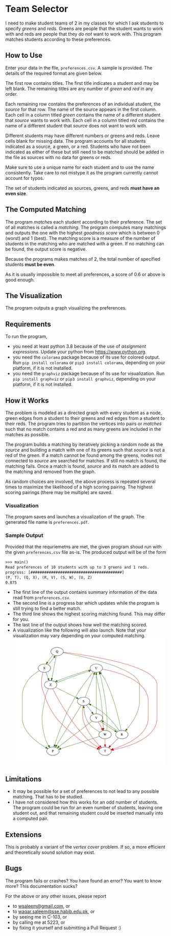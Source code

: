 # Team Selector

I need to make student teams of 2 in my classes for which I ask students to specify _greens_ and _reds_. Greens are people that the student wants to work with and reds are people that they _do not_ want to work with. This program matches students according to these preferences.

## How to Use

Enter your data in the file, `preferences.csv`. A sample is provided. The details of the required format are given below.

The first row contains titles. The first title indicates a student and may be left blank. The remaining titles are any number of _green_ and _red_ in any order.

Each remaining row contains the preferences of an individual student, the _source_ for that row. The name of the source appears in the first column. Each cell in a column titled _green_ contains the name of a different student that _source_ wants to work with. Each cell in a column titled _red_ contains the name of a different student that _source_ does not want to work with.

Different students may have different numbers or greens and reds. Leave cells blank for missing data. The program accounts for all students indicated as a source, a green, or a red. Students who have not been indicated as either of these but still need to be matched should be added in the file as sources with no data for greens or reds.

Make sure to use a unique name for each student and to use the name consistently. Take care to not mistype it as the program currently cannot account for typos.

The set of students indicated as sources, greens, and reds __must have an even size__.

## The Computed Matching

The program _matches_ each student according to their preference. The set of all matches is called a _matching_. The program computes many matchings and outputs the one with the highest _goodness score_ which is between 0 (worst) and 1 (best). The matching score is a measure of the number of students in the matching who are matched with a green. If no matching can be found, the output score is negative.

Because the programs makes matches of 2, the total number of specified students __must be even__.

As it is usually impossible to meet all preferences, a score of 0.6 or above is good enough.

## The Visualization

The program outputs a graph visualizing the preferences.

## Requirements

To run the program,

- you need at least python 3.8 because of the use of _assignment expressions_. Update your python from https://www.python.org.
- you need the `colorama` package because of its use for colored output. Run `pip install colorama` or `pip3 install colorama`, depending on your platform, if it is not installed.
- you need the `graphviz` package because of its use for visualization. Run `pip install graphviz` or `pip3 install graphviz`, depending on your platform, if it is not installed.

## How it Works

The problem is modeled as a directed graph with every student as a node, green edges from a student to their greens and red edges from a student to their reds. The program tries to partition the vertices into pairs or _matches_ such that no match contains a red and as many greens are included in the matches as possible.

The program builds a matching by iteratively picking a random node as the _source_ and building a match with one of its greens such that _source_ is not a red of the green. If a match cannot be found among the greens, nodes not connected to _source_ are searched for matches. If still no match is found, the matching fails. Once a match is found, _source_ and its match are added to the matching and removed from the graph.

As random choices are involved, the above process is repeated several times to maximize the likelihood of a high scoring pairing. The highest scoring pairings (there may be multiple) are saved.

### Visualization

The program saves and launches a visualization of the graph. The generated file name is `preferences.pdf`.

### Sample Output

Provided that the requriemetns are met, the given program shoud run with the given `preferences.csv` file as-is. The produced output will be of the form
```
>>> main()
Read preferences of 10 students with up to 3 greens and 1 reds.
progress: [########################################]
(P, T), (Q, X), (R, V), (S, W), (U, Z)
0.875
```

- The first line of the output contains summary information of the data read from `preferences.csv`.
- The second line is a progress bar which updates while the program is still trying to find a better match.
- The third line shows the highest scoring matching found. This may differ for you.
- The last line of the output shows how well the matching scored.
- A visualization like the following will also launch. Note that your visualization may vary depending on your computed matching.
![visualization of the preference graph](./preferences.png)

## Limitations

- It may be possible for a set of preferences to not lead to any possible matching. That has to be studied.
- I have not considered how this works for an odd number of students. The program could be run for an even number of students, leaving one student out, and that remaining student could be inserted manually into a computed pair.

## Extensions

This is probably a variant of the _vertex cover_ problem. If so, a more efficient and theoretically sound solution may exist.

## Bugs

The program fails or crashes? You have found an error? You want to know more? This documentation sucks?

For the above or any other issues, please report
- to <wsaleem@gmail.com>, or
- to <waqar.saleem@sse.habib.edu.pk>, or
- by seeing me in C-103, or
- by calling me at 5223, or
- by fixing it yourself and submitting a Pull Request :)
